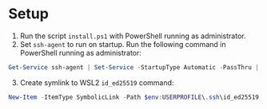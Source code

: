 # Setup

1. Run the script `install.ps1` with PowerShell running as administrator.
2. Set `ssh-agent` to run on startup. Run the following command in PowerShell running as administrator:

```powershell
Get-Service ssh-agent | Set-Service -StartupType Automatic -PassThru | Start-Service
```

3. Create symlink to WSL2 `id_ed25519` command:

```powershell
New-Item -ItemType SymbolicLink -Path $env:USERPROFILE\.ssh\id_ed25519 -Value \\wsl$\Ubuntu-20.04\home\$(whoami)\.ssh\id_ed25519
```
